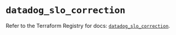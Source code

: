# `datadog_slo_correction`

Refer to the Terraform Registry for docs: [`datadog_slo_correction`](https://registry.terraform.io/providers/datadog/datadog/3.73.0/docs/resources/slo_correction).
